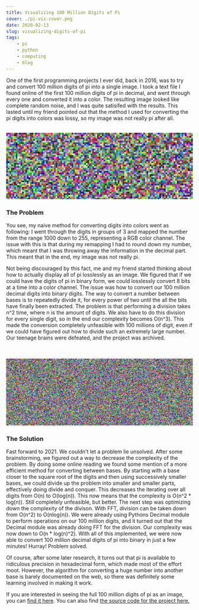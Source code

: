 ```yaml
---
title: Visualizing 100 Million Digits of Pi
cover: ./pi-viz-cover.png
date: 2020-02-13
slug: visualizing-digits-of-pi
tags:
    - pi
    - python
    - computing
    - blog
---
```

One of the first programming projects I ever did, back in 2016, was to try and convert 100 million digits of pi into a single image. I took a text file I found online of the first 100 million digits of pi in decimal, and went through every one and converted it into a color. The resulting image looked like complete random noise, and I was quite satisifed with the results. This lasted until my friend pointed out that the method I used for converting the pi digits into colors was lossy, so my image was not really pi after all. 
<br /><br />

![100k Digits of Pi](./pi100kcrop.png)  <br />

### The Problem

You see, my naive method for converting digits into colors went as following: I went through the digits in groups of 3 and mapped the number from the range 1000 down to 255, representing a RGB color channel. The issue with this is that during my remapping I had to round down my number, which meant that I was throwing away the information in the decimal part. This meant that in the end, 
my image was not really pi.  


Not being discouraged by this fact, me and my friend started thinking about how to actually display all of pi losslessly as an image. 
We figured that if we could have the digits of pi in binary form, we could losslessly convert 8 bits at a time into a color channel. The issue 
was how to convert our 100 million decimal digits into binary digits. The way to convert a number between bases is to repeatedly divide it,
for every power of two until the all the bits have finally been extracted. The problem is that performing a division takes n^2 time,
where n is the amount of digits. We also have to do this division for every single digit, so in the end our complexity becomes O(n^3). 
This made the conversion completely unfeasible with 100 millions of digit, even if we could have figured out how to divide such an extremely large number. Our teenage brains were defeated, and the project was archived.  
<br /> <br />

![1m Digits of Pi](./pi1mcrop.png)  <br />

### The Solution

Fast forward to 2021. We couldn't let a problem lie unsolved. After some brainstorming, we figured out a way to decrease the complexity of the 
problem. By doing some online reading we found some mention of a more efficient method for converting between bases. 
By starting with a base closer to the square root of the digits and then using successively smaller bases, we could 
divide up the problem into smaller and smaller parts, effectively doing divide and conquer. This decreases the iterating 
over all digits from O(n) to O(log(n)). This now means that the complexity is O(n^2 * log(n)). Still completely unfeasible, but better.
The next step was optimizing down the complexity of the divison. With FFT, division can be taken down from O(n^2) to O(nlog(n)).
We were already using Pythons Decimal module to perform operations on our 100 million digits, and it turned out that 
the Decimal module was already doing FFT for the division. Our complexity was now down to O(n * log(n)^2). With all of this implemented, 
we were now able to convert 100 million decimal digits of pi into binary in just a few minutes! Hurray! Problem solved.

Of course, after some later research, it turns out that pi is available to ridiculous precision in hexadecimal form, which made most of the effort moot. 
However, the algorithm for converting a huge number into another base is barely documented on the web, so there was definitely some learning involved in making it work.

If you are interested in seeing the full 100 million digits of pi as an image, you can [find it here](./pi.png). You can also find [the source code for the project here.](https://github.com/wsandst/pi-visualizer)
